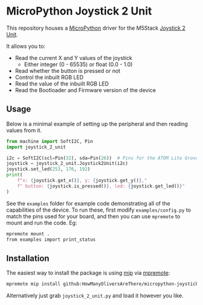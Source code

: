 # MicroPython Joystick 2 Unit

This repository houses a [MicroPython](https://micropython.org) driver for the M5Stack [Joystick 2 Unit](https://docs.m5stack.com/en/unit/Unit-JoyStick2).

It allows you to:

- Read the current X and Y values of the joystick
    - Either integer (0 - 65535) or float (0.0 - 1.0)
- Read whether the button is pressed or not
- Control the inbuilt RGB LED
- Read the value of the inbuilt RGB LED
- Read the Bootloader and Firmware version of the device

## Usage

Below is a minimal example of setting up the peripheral and then reading values from it.

```python
from machine import SoftI2C, Pin
import joystick_2_unit

i2c = SoftI2C(scl=Pin(32), sda=Pin(26))  # Pins for the ATOM Lite Grove port
joystick = joystick_2_unit.Joystick2Unit(i2c)
joystick.set_led(253, 176, 192)
print(
    f"x: {joystick.get_x()}, y: {joystick.get_y()},"
    f" button: {joystick.is_pressed()}, led: {joystick.get_led()}"
)
```

See the `examples` folder for example code demonstrating all of the capabilities of the device. To run these, first modify `examples/config.py` to match the pins used for your board, and then you can use `mpremote` to mount and run the code. Eg:

```bash
mpremote mount .
from examples import print_status
```

## Installation

The easiest way to install the package is using [mip](https://docs.micropython.org/en/latest/reference/packages.html#installing-packages-with-mip) via [mpremote](https://docs.micropython.org/en/latest/reference/mpremote.html):

```bash
mpremote mip install github:HowManyOliversAreThere/micropython-joystick-2-unit
```

Alternatively just grab `joystick_2_unit.py` and load it however you like.
